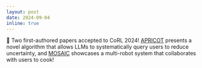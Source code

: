 ```yaml
---
layout: post
date: 2024-09-04
inline: true
---
```


📝 Two first-authored papers accepted to CoRL 2024! [APRICOT](https://portal-cornell.github.io/apricot/) presents a novel algorithm that allows LLMs to systematically query users to reduce uncertainty, and [MOSAIC](https://portal-cornell.github.io/MOSAIC/) showcases a multi-robot system that collaborates with users to cook!